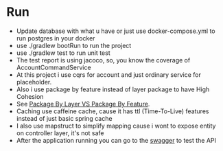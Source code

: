 # Run
* Update database with what u have or just use docker-compose.yml to run postgres in your docker
* use ./gradlew bootRun to run the project
* use ./gradlew test to run unit test
* The test report is using jacoco, so, you know the coverage of AccountCommandService
* At this project i use cqrs for account and just ordinary service for placeholder.
* Also i use package by feature instead of layer package to have High Cohesion 
* See [Package By Layer VS Package By Feature](https://medium.com/@akintopbas96/spring-boot-code-structure-package-by-layer-vs-package-by-feature-5331a0c911fe).
* Caching use caffeine cache, cause it has ttl (Time-To-Live) features instead of just basic spring cache
* I also use mapstruct to simplify mapping cause i wont to expose entity on controller layer, it's not safe
* After the application running you can go to the [swagger](http://localhost:8080/swagger-ui.html) to test the API
